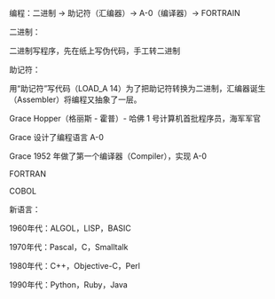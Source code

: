 编程：二进制 -> 助记符（汇编器）-> A-0（编译器）-> FORTRAIN

二进制：

二进制写程序，先在纸上写伪代码，手工转二进制

助记符：

用“助记符”写代码（LOAD_A 14）为了把助记符转换为二进制，汇编器诞生（Assembler）将编程又抽象了一层。

Grace Hopper（格丽斯 - 霍普）- 哈佛 1 号计算机首批程序员，海军军官

Grace 设计了编程语言 A-0

Grace 1952 年做了第一个编译器（Compiler），实现 A-0

FORTRAN

COBOL

新语言：

1960年代：ALGOL，LISP，BASIC

1970年代：Pascal，C，Smalltalk

1980年代：C++，Objective-C，Perl

1990年代：Python，Ruby，Java